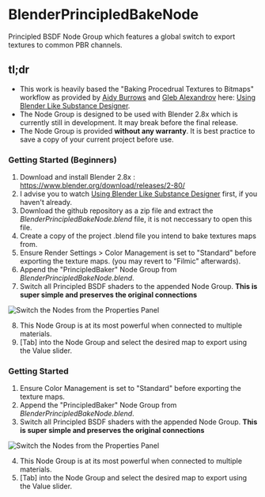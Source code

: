 # BlenderPrincipledBakeNode
Principled BSDF Node Group which features a global switch to export textures to common PBR channels.

## tl;dr
* This work is heavily based the "Baking Procedrual Textures to Bitmaps" workflow as provided by [Aidy Burrows](https://twitter.com/AidyBurrows3D "@aidyburrows's twitter") and [Gleb Alexandrov](https://twitter.com/gleb_alexandrov "@gleb_alexandrov's twitter") here: [Using Blender Like Substance Designer](https://www.creativeshrimp.com/blender-substance-designer.html).
* The Node Group is designed to be used with Blender 2.8x which is currently still in development. It may break before the final release.
* The Node Group is provided __without any warranty__. It is best practice to save a copy of your current project before use.

### Getting Started (Beginners)

1. Download and install Blender 2.8x : https://www.blender.org/download/releases/2-80/ 
2. I advise you to watch [Using Blender Like Substance Designer](https://www.creativeshrimp.com/blender-substance-designer.html) first, if you haven't already.
3. Download the github repository as a zip file and extract the _BlenderPrincipledBakeNode.blend_ file, it is not neccessary to open this file.
4. Create a copy of the project .blend file you intend to bake textures maps from.
5. Ensure Render Settings > Color Management is set to "Standard" before exporting the texture maps. (you may revert to "Filmic" afterwards).
6. Append the "PrincipledBaker" Node Group from _BlenderPrincipledBakeNode.blend_.
7. Switch all Principled BSDF shaders to the appended Node Group.
__This is super simple and preserves the original connections__

![Switch the Nodes from the Properties Panel](https://media.giphy.com/media/MbKxYGVYmc8bkg4XEV/giphy.gif)

8. This Node Group is at its most powerful when connected to multiple materials.
9. [Tab] into the Node Group and select the desired map to export using the Value slider. 



### Getting Started 
1. Ensure Color Management is set to "Standard" before exporting the texture maps. 
2. Append the "PrincipledBaker" Node Group from _BlenderPrincipledBakeNode.blend_. 
3. Switch all Principled BSDF shaders with the appended Node Group.
__This is super simple and preserves the original connections__

![Switch the Nodes from the Properties Panel](https://media.giphy.com/media/MbKxYGVYmc8bkg4XEV/giphy.gif)

4. This Node Group is at its most powerful when connected to multiple materials.
5. [Tab] into the Node Group and select the desired map to export using the Value slider. 
